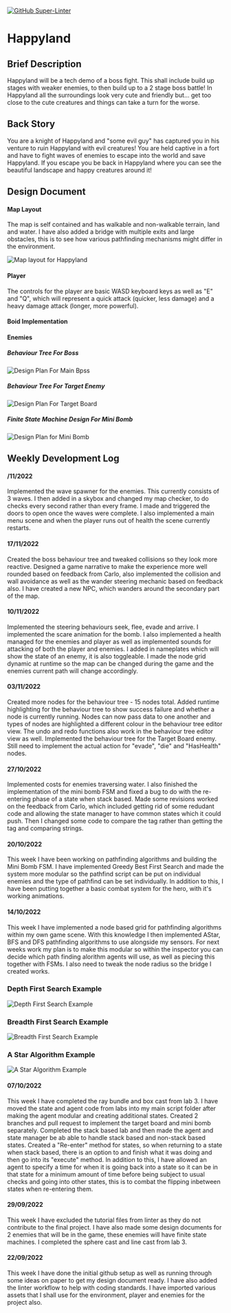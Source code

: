 [![GitHub Super-Linter](https://github.com/Birmingham-City-Uni/milestone-repository-nadianadeem/actions/workflows/.github/workflows/linter.yml/badge.svg)](https://github.com/marketplace/actions/super-linter)

<h1> Happyland </h1>
<h2> Brief Description </h2>
<p> Happyland will be a tech demo of a boss fight. This shall include build up stages with weaker enemies, to then build up to a 2 stage boss battle! In Happyland all the surroundings look very cute and friendly but... get too close to the cute creatures and things can take a turn for the worse. </p>

<h2> Back Story </h2>
You are a knight of Happyland and "some evil guy" has captured you in his venture to ruin Happyland with evil creatures! You are held captive in a fort and have to fight waves of enemies to escape into the world and save Happyland. If you escape you be back in Happyland where you can see the beautiful landscape and happy creatures around it!

<h2> Design Document </h2>

<h4> Map Layout </h4>
<p> The map is self contained and has walkable and non-walkable terrain, land and water. I have also added a bridge with multiple exits and large obstacles, this is to see how various pathfinding mechanisms might differ in the environment.
</p>
<img src = "AIPhotos/MapOverviewV1.png" title = "Map layout for Happyland">

<h4> Player </h4>
The controls for the player are basic WASD keyboard keys as well as "E" and "Q", which will represent a quick attack (quicker, less damage) and a heavy damage attack (longer, more powerful).

<h4> Boid Implementation </h4>

<h4> Enemies </h4>
<h5> Behaviour Tree For Boss </h5>
<img src = "AIPhotos/BossBT.PNG" title ="Design Plan For Main Bpss">
<h5> Behaviour Tree For Target Enemy </h5>
<img src = "AIPhotos/TargetBoardBT.png" title ="Design Plan For Target Board">
<h5> Finite State Machine Design For Mini Bomb </h5>
<img src = "AIPhotos/MiniBombFSMDesignV2.PNG" title= "Design Plan for Mini Bomb">

<h2> Weekly Development Log </h2>
<h4> /11/2022 </h4>
Implemented the wave spawner for the enemies. This currently consists of 3 waves. I then added in a skybox and changed my map checker, to do checks every second rather than every frame. I made and triggered the doors to open once the waves were complete. I also implemented a main menu scene and when the player runs out of health the scene currently restarts.

<h4> 17/11/2022 </h4>
Created the boss behaviour tree and tweaked collisions so they look more reactive. Designed a game narrative to make the experience more well rounded based on feedback from Carlo, also implemented the collision and wall avoidance as well as the wander steering mechanic based on feedback also. I have created a new NPC, which wanders around the secondary part of the map. 

<h4> 10/11/2022 </h4>
Implemented the steering behaviours seek, flee, evade and arrive. I implemented the scare animation for the bomb. I also implemented a health managed for the enemies and player as well as implemented sounds for attacking of both the player and enemies. I added in nameplates which will show the state of an enemy, it is also toggleable. I made the node grid dynamic at runtime so the map can be changed during the game and the enemies current path will change accordingly.

<h4> 03/11/2022 </h4>
Created more nodes for the behaviour tree - 15 nodes total. Added runtime highlighting for the behaviour tree to show success failure and whether a node is currently running. Nodes can now pass data to one another and types of nodes are highlighted a different colour in the behaviour tree editor view. The undo and redo functions also work in the behaviour tree editor view as well. Implemented the behaviour tree for the Target Board enemy. Still need to implement the actual action for "evade", "die" and "HasHealth" nodes.

<h4> 27/10/2022 </h4>
Implemented costs for enemies traversing water. I also finished the implementation of the mini bomb FSM and fixed a bug to do with the re-entering phase of a state when stack based. Made some revisions worked on the feedback from Carlo, which included getting rid of some redudant code and allowing the state manager to have common states which it could push. Then I changed some code to compare the tag rather than getting the tag and comparing strings. 

<h4> 20/10/2022 </h4>
This week I have been working on pathfinding algorithms and building the Mini Bomb FSM. I have implemented Greedy Best First Search and made the system more modular so the pathfind script can be put on individual enemies and the type of pathfind can be set individually. In addition to this, I have been putting together a basic combat system for the hero, with it's working animations.

<h4> 14/10/2022 </h4>
This week I have implemented a node based grid for pathfinding algorithms within my own game scene. With this knowledge I then implemented AStar, BFS and DFS pathfinding algorithms to use alongside my sensors. For next weeks work my plan is to make this modular so within the inspector you can decide which path finding alorithm agents will use, as well as piecing this together with FSMs. I also need to tweak the node radius so the bridge I created works.

<h3> Depth First Search Example </h3>
<img src = "AIPhotos/FindPathDFS.png" title= "Depth First Search Example">

<h3> Breadth First Search Example </h3>
<img src = "AIPhotos/FindPathBFS.png" title= "Breadth First Search Example">

<h3> A Star Algorithm Example </h3>
<img src = "AIPhotos/FindPathAstar.png" title= "A Star Algorithm Example">

<h4> 07/10/2022 </h4>
This week I have completed the ray bundle and box cast from lab 3. I have moved the state and agent code from labs into my main script folder after making the agent modular and creating additional states. Created 2 branches and pull request to implement the target board and mini bomb separately. Completed the stack based lab and then made the agent and state manager be ab able to handle stack based and non-stack based states. Created a "Re-enter" method for states, so when returning to a state when stack based, there is an option to and finish what it was doing and then go into its "execute" method. In addition to this, I have allowed an agent to specify a time for when it is going back into a state so it can be in that state for a minimum amount of time before being subject to usual checks and going into other states, this is to combat the flipping inbetween states when re-entering them.

<h4> 29/09/2022 </h4>
This week I have excluded the tutorial files from linter as they do not contribute to the final project. I have also made some design documents for 2 enemies that will be in the game, these enemies will have finite state machines. I completed the sphere cast and line cast from lab 3.

<h4> 22/09/2022 </h4>
<p> This week I have done the initial github setup as well as running through some ideas on paper to get my design document ready. I have also added the linter workflow to help with coding standards. I have imported various assets that I shall use for the environment, player and enemies for the project also. </p>
